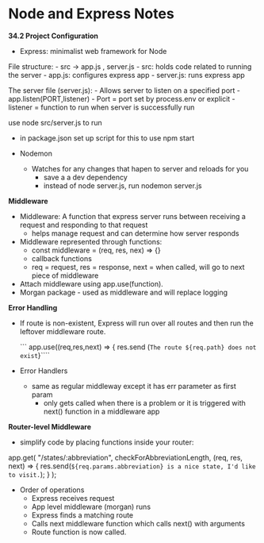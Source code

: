 # Node and Express Notes

__34.2 Project Configuration__
- Express: minimalist web framework for Node

File structure:
    - src -> app.js , server.js
        - src: holds code related to running the server
        - app.js: configures express app
        - server.js: runs express app

The server file (server.js):
    - Allows server to listen on a specified port
    - app.listen(PORT,listener)
        - Port = port set by process.env or explicit
        - listener = function to run when server is successfully run

use node src/server.js to run
- in package.json set up script for this to use npm start

- Nodemon
    - Watches for any changes that hapen to server and reloads for you
        - save a a dev dependency
        - instead of node server.js, run nodemon server.js

__Middleware__

- Middleware: A function that express server runs between receiving a request and responding to that request
    - helps manage request and can determine how server responds
- Middleware represented through functions:
    - const middleware = (req, res, nex) => {}
    - callback functions
    - req = request, res = response, next = when called, will go to next piece of middleware
- Attach middleware using app.use(function).
- Morgan package - used as middleware and will replace logging

__Error Handling__

- If route is non-existent, Express will run over all routes and then run the leftover middleware route.

    ``` app.use((req,res,next) => { res.send (`The route ${req.path} does not exist`}````

- Error Handlers
    - same as regular middleway except it has err parameter as first param
        - only gets called when there is a problem or it is triggered with next() function in a middleware app


__Router-level Middleware__

- simplify code by placing functions inside your router:

app.get(
  "/states/:abbreviation",
  checkForAbbreviationLength,
  (req, res, next) => {
    res.send(`${req.params.abbreviation} is a nice state, I'd like to visit.`);
  }
);


- Order of operations
    - Express receives request
    - App level middleware (morgan) runs
    - Express finds a matching route
    - Calls next middleware function which calls next() with arguments
    - Route function is now called.

